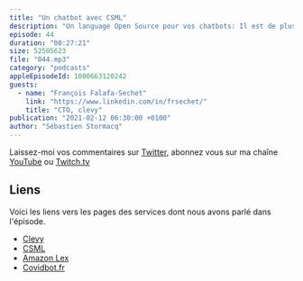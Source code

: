 ```yaml
---
title: "Un chatbot avec CSML"
description: "Un language Open Source pour vos chatbots: Il est de plus en plus naturel d'interagir avec des systèmes automatiques, que ca soit via des chatbots textuels ou des systèmes de conversation basés sur le language parlé, tel que Amazon Alexa. Clevy à créé un language formel pour définir une conversation et ainsi pouvoir construire et maintenir des chatbots en toute facilité. Que ca soit on-prem ou dans le cloud, avec le système de reconnaissance du language (NLP) de votre choix, en mode texte ou vocal : parlez à vos clients, créez votre chatbot dès à présent."
episode: 44
duration: "00:27:21"
size: 52505623
file: "044.mp3"
category: "podcasts"
appleEpisodeId: 1000663120242
guests:
  - name: "François Falafa-Sechet"
    link: "https://www.linkedin.com/in/frsechet/"
    title: "CTO, clevy"
publication: "2021-02-12 06:30:00 +0100"
author: "Sébastien Stormacq"
---
```


Laissez-moi vos commentaires sur [Twitter](https://twitter.com/sebsto), abonnez vous sur ma chaîne [YouTube](https://www.youtube.com/sebsto) ou [Twitch.tv](https://www.twitch.tv/sebAWS)

## Liens

Voici les liens vers les pages des services dont nous avons parlé dans l'épisode.

- [Clevy](https://clevy.io)
- [CSML](https://csml.dev)
- [Amazon Lex](https://aws.amazon.com/lex)
- [Covidbot.fr](https://www.covidbot.fr)